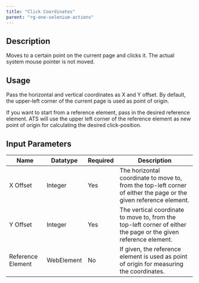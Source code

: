 ```yaml
---
title: "Click Coordinates"
parent: "rg-one-selenium-actions"
---
```


## Description

Moves to a certain point on the current page and clicks it. The actual system mouse pointer is not moved. 

## Usage

Pass the horizontal and vertical coordinates as X and Y offset. By default, the upper-left corner of the current page is used as point of origin.

If you want to start from a reference element, pass in the desired reference element. ATS will use the upper left corner of the reference element as new point of origin for calculating the desired click-position.

## Input Parameters

Name | Datatype | Required | Description
---- | -------- | ------- | ---------------
X Offset | Integer | Yes | The horizontal coordinate to move to, from the top-left corner of either the page or the given reference element.
Y Offset | Integer | Yes | The vertical coordinate to move to, from the top-left corner of either the page or the given reference element.
Reference Element | WebElement | No | If given, the reference element is used as point of origin for measuring the coordinates.
